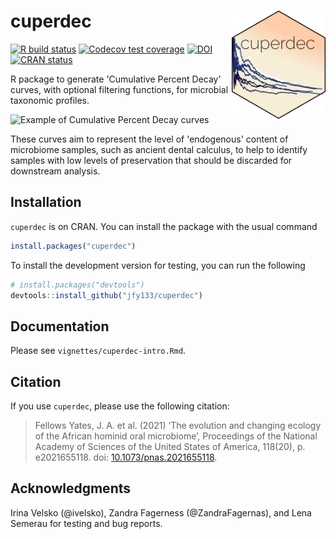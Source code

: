 

# cuperdec <img src='man/figures/cuperdec_logo.png' align='right' width=150/>
<!-- badges: start -->
[![R build status](https://github.com/jfy133/cuperdec/workflows/R-CMD-check/badge.svg)](https://github.com/jfy133/cuperdec/actions)
[![Codecov test coverage](https://codecov.io/gh/jfy133/cuperdec/branch/master/graph/badge.svg)](https://codecov.io/gh/jfy133/cuperdec?branch=master)
[![DOI](https://zenodo.org/badge/DOI/10.5281/zenodo.4561901.svg)](https://doi.org/10.5281/zenodo.4561901)
[![CRAN status](https://www.r-pkg.org/badges/version/cuperdec)](https://CRAN.R-project.org/package=cuperdec)
<!-- badges: end -->

R package to generate 'Cumulative Percent Decay' curves, with optional 
filtering functions, for microbial taxonomic profiles.

![Example of Cumulative Percent Decay curves](https://raw.githubusercontent.com/jfy133/cuperdec/master/inst/extdata/cuperdec_example_plot.svg)

These curves aim to represent the level of 'endogenous' content of microbiome 
samples, such as ancient dental calculus, to help to identify samples with low
levels of preservation that should be discarded for downstream analysis.

## Installation

`cuperdec` is on CRAN. You can install the package with the usual command

```r
install.packages("cuperdec")
```

To install the development version for testing, you can run
the following

```r
# install.packages("devtools")
devtools::install_github("jfy133/cuperdec")
```

## Documentation

Please see `vignettes/cuperdec-intro.Rmd`.

## Citation

If you use `cuperdec`, please use the following citation:

> Fellows Yates, J. A. et al. (2021) ‘The evolution and changing ecology of the African hominid oral microbiome’, Proceedings of the National Academy of Sciences of the United States of America, 118(20), p. e2021655118. doi: [10.1073/pnas.2021655118](http://dx.doi.org/10.1073/pnas.2021655118).

## Acknowledgments

Irina Velsko (@ivelsko), Zandra Fagerness (@ZandraFagernas), and Lena Semerau 
for testing and bug reports.
